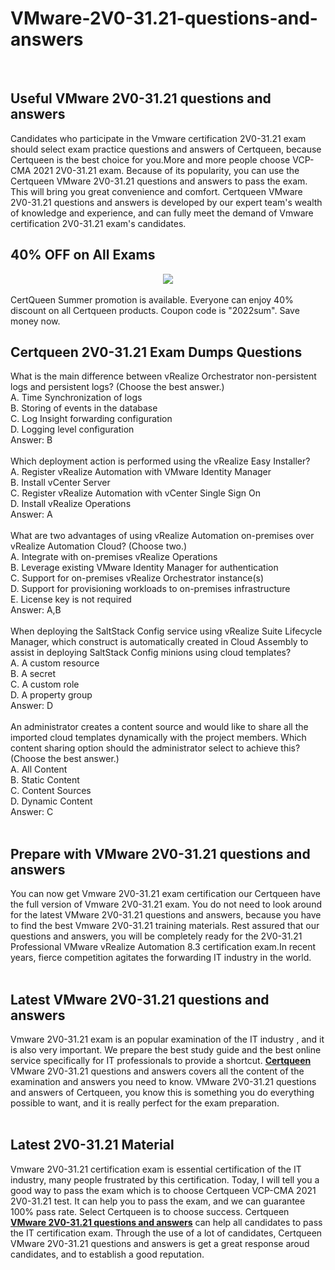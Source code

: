 # VMware-2V0-31.21-questions-and-answers
<br />
<h2>
	Useful VMware 2V0-31.21 questions and answers
</h2>
Candidates who participate in the Vmware certification 2V0-31.21 exam should select exam practice questions and answers of Certqueen, because Certqueen is the best choice for you.More and more people choose VCP-CMA 2021 2V0-31.21 exam. Because of its popularity, you can use the Certqueen VMware 2V0-31.21 questions and answers to pass the exam. This will bring you great convenience and comfort. Certqueen VMware 2V0-31.21 questions and answers is developed by our expert team's wealth of knowledge and experience, and can fully meet the demand of Vmware certification 2V0-31.21 exam's candidates.
<h2>
	40% OFF on All Exams
</h2>
<div style="text-align:center;">
	<a href="https://www.certqueen.com/promotion.asp"><img src="http://www.h12-261.com/wp-content/uploads/2022/07/CQ-Summer-2022-e1656656872933.jpg" /></a>
</div>
<br />
CertQueen Summer promotion is available. Everyone can enjoy 40% discount on all Certqueen products. Coupon code is "2022sum". Save money now.
<h2>
	Certqueen 2V0-31.21 Exam Dumps Questions
</h2>
What is the main difference between vRealize Orchestrator non-persistent logs and persistent logs? (Choose the best answer.) <br />
A. Time Synchronization of logs <br />
B. Storing of events in the database <br />
C. Log Insight forwarding configuration <br />
D. Logging level configuration <br />
Answer: B<br />
<br />
Which deployment action is performed using the vRealize Easy Installer? <br />
A. Register vRealize Automation with VMware Identity Manager <br />
B. Install vCenter Server <br />
C. Register vRealize Automation with vCenter Single Sign On <br />
D. Install vRealize Operations <br />
Answer: A<br />
<br />
What are two advantages of using vRealize Automation on-premises over vRealize Automation Cloud? (Choose two.) <br />
A. Integrate with on-premises vRealize Operations <br />
B. Leverage existing VMware Identity Manager for authentication <br />
C. Support for on-premises vRealize Orchestrator instance(s) <br />
D. Support for provisioning workloads to on-premises infrastructure <br />
E. License key is not required <br />
Answer: A,B<br />
<br />
When deploying the SaltStack Config service using vRealize Suite Lifecycle Manager, which construct is automatically created in Cloud Assembly to assist in deploying SaltStack Config minions using cloud templates? <br />
A. A custom resource <br />
B. A secret <br />
C. A custom role <br />
D. A property group <br />
Answer: D<br />
<br />
An administrator creates a content source and would like to share all the imported cloud templates dynamically with the project members. Which content sharing option should the administrator select to achieve this? (Choose the best answer.) <br />
A. All Content <br />
B. Static Content <br />
C. Content Sources <br />
D. Dynamic Content <br />
Answer: C<br />
<br />
<h2>
	Prepare with VMware 2V0-31.21 questions and answers
</h2>
You can now get Vmware 2V0-31.21 exam certification our Certqueen have the full version of Vmware 2V0-31.21 exam. You do not need to look around for the latest VMware 2V0-31.21 questions and answers, because you have to find the best Vmware 2V0-31.21 training materials. Rest assured that our questions and answers, you will be completely ready for the 2V0-31.21 Professional VMware vRealize Automation 8.3 certification exam.In recent years, fierce competition agitates the forwarding IT industry in the world.<br />
<br />
<h2>
	Latest VMware 2V0-31.21 questions and answers
</h2>
Vmware 2V0-31.21 exam is an popular examination of the IT industry , and it is also very important. We prepare the best study guide and the best online service specifically for IT professionals to provide a shortcut. <a href="http://www.certqueen.com/" target="_blank"><strong>Certqueen</strong></a> VMware 2V0-31.21 questions and answers covers all the content of the examination and answers you need to know. VMware 2V0-31.21 questions and answers of Certqueen, you know this is something you do everything possible to want, and it is really perfect for the exam preparation.<br />
<br />
<h2>
	Latest  2V0-31.21 Material
</h2>
Vmware 2V0-31.21 certification exam is essential certification of the IT industry, many people frustrated by this certification. Today, I will tell you a good way to pass the exam which is to choose Certqueen VCP-CMA 2021 2V0-31.21 test. It can help you to pass the exam, and we can guarantee 100% pass rate. Select Certqueen is to choose success. Certqueen <a href="https://www.certqueen.com/2V0-31.21.html" target="_blank"><strong>VMware 2V0-31.21 questions and answers</strong></a> can help all candidates to pass the IT certification exam. Through the use of a lot of candidates, Certqueen VMware 2V0-31.21 questions and answers is get a great response aroud candidates, and to establish a good reputation.
